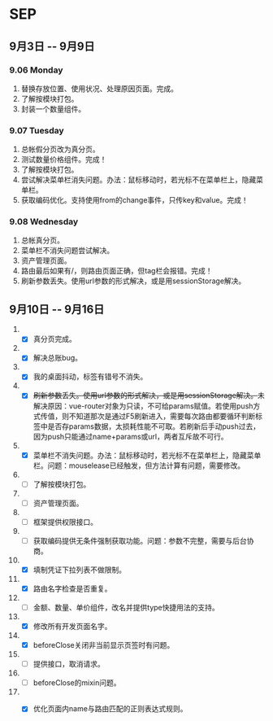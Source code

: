 # SEP

## 9月3日 -- 9月9日

### 9.06 Monday
1. 替换存放位置、使用状况、处理原因页面。完成。
2. 了解按模块打包。
3. 封装一个数量组件。

### 9.07 Tuesday
1. 总帐假分页改为真分页。
2. 测试数量价格组件。完成！
3. 了解按模块打包。
4. 尝试解决菜单栏消失问题。办法：鼠标移动时，若光标不在菜单栏上，隐藏菜单栏。
5. 获取编码优化。支持使用from的change事件，只传key和value。完成！

### 9.08 Wednesday
1. 总帐真分页。
2. 菜单栏不消失问题尝试解决。
3. 资产管理页面。
4. 路由最后如果有/，则路由页面正确，但tag栏会报错。完成！
5. 刷新参数丢失。使用url参数的形式解决，或是用sessionStorage解决。

## 9月10日 -- 9月16日
1. - [x] 真分页完成。
1. - [x] 解决总账bug。
1. - [x] 我的桌面抖动，标签有错号不消失。
1. - [x] ~~刷新参数丢失。使用url参数的形式解决，或是用sessionStorage解决。~~未解决原因：vue-router对象为只读，不可给params赋值。若使用push方式传值，则不知道那次是通过F5刷新进入，需要每次路由都要循环判断标签中是否存params数据，太损耗性能不可取。若刷新后手动push过去，因为push只能通过name+params或url，两者互斥故不可行。
1. - [x] 菜单栏不消失问题。办法：鼠标移动时，若光标不在菜单栏上，隐藏菜单栏。问题：mouselease已经触发，但方法计算有问题，需要修改。
1. - [ ] 了解按模块打包。
1. - [ ] 资产管理页面。
1. - [ ] 框架提供权限接口。
1. - [ ] 获取编码提供无条件强制获取功能。问题：参数不完整，需要与后台协商。
1. - [x] 填制凭证下拉列表不做限制。
1. - [x] 路由名字检查是否重复。
1. - [ ] 金额、数量、单价组件，改名并提供type快捷用法的支持。
1. - [x] 修改所有开发页面名字。
1. - [x] beforeClose关闭非当前显示页签时有问题。
1. - [ ] 提供接口，取消请求。
1. - [ ] beforeClose的mixin问题。
1. - [x] 优化页面内name与路由匹配的正则表达式规则。



<br/>
<br/>
<br/>
<br/>
<br/>
<br/>
<br/>
<br/>




